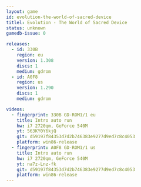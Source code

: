 ```yaml
---
layout: game
id: evolution-the-world-of-sacred-device
titlel: Evolution - The World of Sacred Device
status: unknown
gamedb-issue: 0

releases:
  - id: 330B
    region: eu
    version: 1.308
    discs: 1
    medium: gdrom
  - id: A0F8
    region: us
    version: 1.290
    discs: 1
    medium: gdrom

videos:
  - fingerprint: 330B GD-ROM1/1 eu
    title: Intro auto run
    hw: i7 2720qm, GeForce 540M
    yt: 563KY0Y6kjQ
    git: d59197f84353d7d2b746383e9277d9ed7c8c4053
    platform: win86-release
  - fingerprint: A0F8 GD-ROM1/1 us
    title: Intro auto run
    hw: i7 2720qm, GeForce 540M
    yt: na7z-Lnz-fk
    git: d59197f84353d7d2b746383e9277d9ed7c8c4053
    platform: win86-release
---
```

